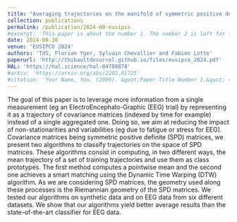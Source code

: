 ```yaml
---
title: "Averaging trajectories on the manifold of symmetric positive definite matrices"
collection: publications
permalink: /publication/2024-08-eusipco
#excerpt: 'This paper is about the number 1. The number 2 is left for future work.'
date: 2024-08-30
venue: 'EUSIPCO 2024'
authors: 'TdS, Florian Yger, Sylvain Chevallier and Fabien Lotte'
paperurl: 'http://thibaultdesurrel.github.io/files/eusipco_2024.pdf'
HAL: 'https://hal.science/hal-04708878'
#arXiv: 'https://arxiv.org/abs/2202.01725'
#citation: 'Your Name, You. (2009). &quot;Paper Title Number 1.&quot; <i>Journal 1</i>. 1(1).'
---
```



The goal of this paper is to leverage more information from a single measurement (eg an ElectroEncephalo-Graphic (EEG) trial) by representing it as a trajectory of covariance matrices (indexed by time for example) instead of a single aggregated one. Doing so, we aim at reducing the impact of non-stationarities and variabilities (eg due to fatigue or stress for EEG). Covariance matrices being symmetric positive definite (SPD) matrices, we present two algorithms to classify trajectories on the space of SPD matrices. These algorithms consist in computing, in two different ways, the mean trajectory of a set of training trajectories and use them as class prototypes. The first method computes a pointwise mean and the second one achieves a smart matching using the Dynamic Time Warping (DTW) algorithm. As we are considering SPD matrices, the geometry used along these processes is the Riemannian geometry of the SPD matrices. We tested our algorithms on synthetic data and on EEG data from six different datasets. We show that our algorithms yield better average results than the state-of-the-art classifier for EEG data.
